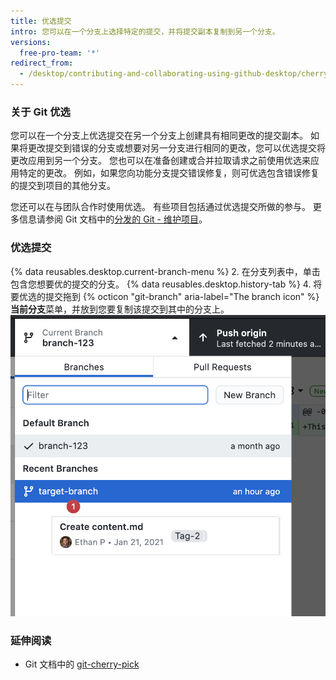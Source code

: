 ```yaml
---
title: 优选提交
intro: 您可以在一个分支上选择特定的提交，并将提交副本复制到另一个分支。
versions:
  free-pro-team: '*'
redirect_from:
  - /desktop/contributing-and-collaborating-using-github-desktop/cherry-picking-a-commit
---
```


### 关于 Git 优选

您可以在一个分支上优选提交在另一个分支上创建具有相同更改的提交副本。 如果将更改提交到错误的分支或想要对另一分支进行相同的更改，您可以优选提交将更改应用到另一个分支。 您也可以在准备创建或合并拉取请求之前使用优选来应用特定的更改。 例如，如果您向功能分支提交错误修复，则可优选包含错误修复的提交到项目的其他分支。

您还可以在与团队合作时使用优选。 有些项目包括通过优选提交所做的参与。 更多信息请参阅 Git 文档中的[分发的 Git - 维护项目](https://git-scm.com/book/en/v2/Distributed-Git-Maintaining-a-Project#_rebase_cherry_pick)。

### 优选提交

{% data reusables.desktop.current-branch-menu %}
2. 在分支列表中，单击包含您想要优的提交的分支。
{% data reusables.desktop.history-tab %}
4. 将要优选的提交拖到 {% octicon "git-branch" aria-label="The branch icon" %} **当前分支**菜单，并放到您要复制该提交到其中的分支上。 ![将提交拖动到 Current Branch（当前分支）菜单中的另一个分支](/assets/images/help/desktop/cherry-picking.png)

### 延伸阅读
- Git 文档中的 [git-cherry-pick](https://git-scm.com/docs/git-cherry-pick)
